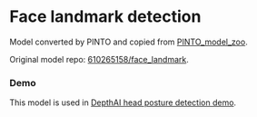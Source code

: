 # Face landmark detection

Model converted by PINTO and copied from [PINTO_model_zoo](https://github.com/PINTO0309/PINTO_model_zoo/tree/main/043_face_landmark).

Original model repo: [610265158/face_landmark](https://github.com/610265158/face_landmark).

### Demo

This model is used in [DepthAI head posture detection demo](https://github.com/luxonis/depthai-experiments/tree/master/gen2-head-posture-detection).